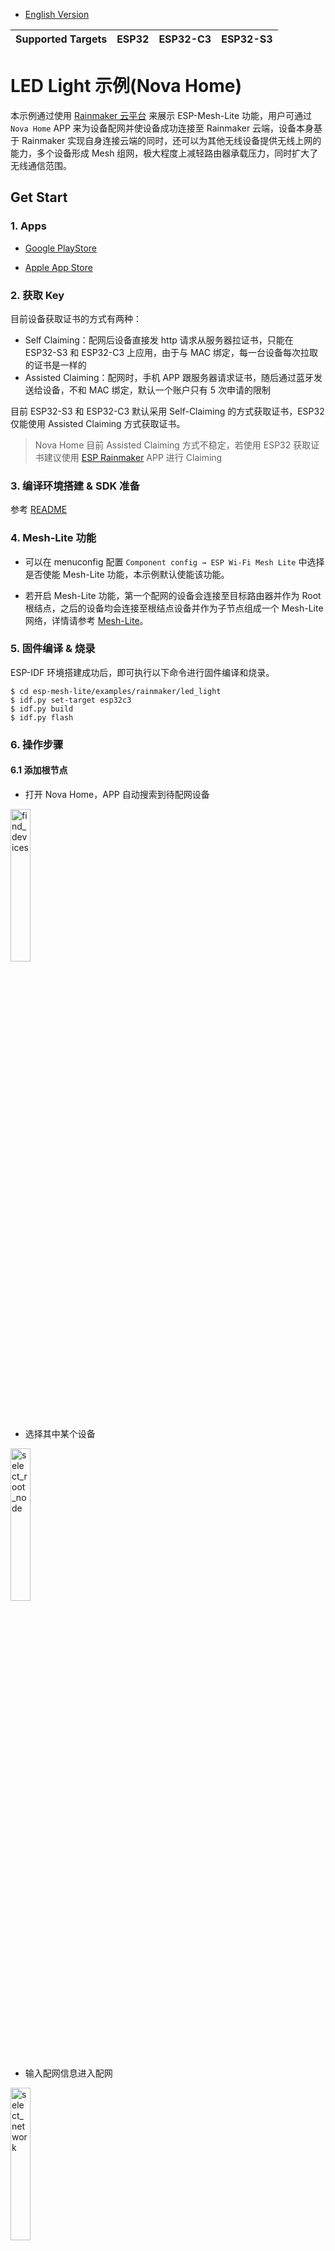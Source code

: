 - [English Version](https://github.com/espressif/esp-mesh-lite/blob/master/examples/rainmaker/led_light/README.md)

| Supported Targets | ESP32 | ESP32-C3 | ESP32-S3 |
| ----------------- | ----- | -------- | -------- |

# LED Light 示例(Nova Home)

本示例通过使用 [Rainmaker 云平台](https://rainmaker.espressif.com) 来展示 ESP-Mesh-Lite 功能，用户可通过 `Nova Home` APP 来为设备配网并使设备成功连接至 Rainmaker 云端，设备本身基于 Rainmaker 实现自身连接云端的同时，还可以为其他无线设备提供无线上网的能力，多个设备形成 Mesh 组网，极大程度上减轻路由器承载压力，同时扩大了无线通信范围。

## Get Start

### 1. Apps

- [Google PlayStore](https://play.google.com/store/apps/details?id=com.espressif.novahome)

- [Apple App Store](https://apps.apple.com/us/app/nova-home/id1563728960)

### 2. 获取 Key

目前设备获取证书的方式有两种：

- Self Claiming：配网后设备直接发 http 请求从服务器拉证书，只能在 ESP32-S3 和 ESP32-C3 上应用，由于与 MAC 绑定，每一台设备每次拉取的证书是一样的
- Assisted Claiming：配网时，手机 APP 跟服务器请求证书，随后通过蓝牙发送给设备，不和 MAC 绑定，默认一个账户只有 5 次申请的限制

目前 ESP32-S3 和 ESP32-C3 默认采用 Self-Claiming 的方式获取证书，ESP32 仅能使用 Assisted Claiming 方式获取证书。

>Nova Home 目前 Assisted Claiming 方式不稳定，若使用 ESP32 获取证书建议使用 [ESP Rainmaker](https://github.com/espressif/esp-rainmaker#phone-apps) APP 进行 Claiming

### 3. 编译环境搭建 & SDK 准备

参考 [README](https://github.com/espressif/esp-iot-bridge/blob/master/components/iot_bridge/User_Guide.md#3-set-up-development-environment)

### 4. Mesh-Lite 功能

- 可以在 menuconfig 配置 `Component config → ESP Wi-Fi Mesh Lite` 中选择是否使能 Mesh-Lite 功能，本示例默认使能该功能。

- 若开启 Mesh-Lite 功能，第一个配网的设备会连接至目标路由器并作为 Root 根结点，之后的设备均会连接至根结点设备并作为子节点组成一个 Mesh-Lite 网络，详情请参考 [Mesh-Lite](https://github.com/espressif/esp-mesh-lite/blob/master/components/mesh_lite/User_Guide_CN.md)。

### 5. 固件编译 & 烧录

ESP-IDF 环境搭建成功后，即可执行以下命令进行固件编译和烧录。

```
$ cd esp-mesh-lite/examples/rainmaker/led_light
$ idf.py set-target esp32c3
$ idf.py build
$ idf.py flash
```

### 6. 操作步骤

#### 6.1 添加根节点

- 打开 Nova Home，APP 自动搜索到待配网设备

<img src="https://raw.githubusercontent.com/espressif/esp-mesh-lite/master/examples/rainmaker/led_light/_static/find_devices.jpg" alt="find_devices" width="25%" div align=center />

- 选择其中某个设备

<img src="https://raw.githubusercontent.com/espressif/esp-mesh-lite/master/examples/rainmaker/led_light/_static/select_root_node.png" alt="select_root_node" width="25%" div align=center />

- 输入配网信息进入配网

<img src="https://raw.githubusercontent.com/espressif/esp-mesh-lite/master/examples/rainmaker/led_light/_static/select_network.jpg" alt="select_network" width="25%" div align=center />

- 配网成功

<img src="https://raw.githubusercontent.com/espressif/esp-mesh-lite/master/examples/rainmaker/led_light/_static/root_done.png" alt="root_done" width="25%" div align=center />

- 配网成功后的设备

<img src="https://raw.githubusercontent.com/espressif/esp-mesh-lite/master/examples/rainmaker/led_light/_static/root_device_of_common.png" alt="root_device_of_common" width="25%" div align=center />

- 配网成功后的设备所属 Mesh 页面（Mesh ID 为 117）

<img src="https://raw.githubusercontent.com/espressif/esp-mesh-lite/master/examples/rainmaker/led_light/_static/root_device_of_mesh.png" alt="root_device_of_mesh" width="25%" div align=center />

#### 6.2 添加子节点

- 进入对应 Mesh 页面，点击右上角加号

<img src="https://raw.githubusercontent.com/espressif/esp-mesh-lite/master/examples/rainmaker/led_light/_static/mesh_page.png" alt="mesh_page" width="25%" div align=center />

- 选择要配网的子节电设备

<img src="https://raw.githubusercontent.com/espressif/esp-mesh-lite/master/examples/rainmaker/led_light/_static/select_child_devices.jpg" alt="select_child_devices" width="25%" div align=center />

- 输入配网信息（同为路由器信息）进入配网

<img src="https://raw.githubusercontent.com/espressif/esp-mesh-lite/master/examples/rainmaker/led_light/_static/select_network.jpg" alt="select_network" width="25%" div align=center />

- 配网成功

<img src="https://raw.githubusercontent.com/espressif/esp-mesh-lite/master/examples/rainmaker/led_light/_static/child_done.png" alt="child_done" width="25%" div align=center />

#### 6.3 群控

- 进入 Mesh 页面，点击对应根节点，进入控制页面进行控制 Mesh 组网内部所有设备的灯效

<img src="https://raw.githubusercontent.com/espressif/esp-mesh-lite/master/examples/rainmaker/led_light/_static/root_control.png" alt="root_control" width="25%" div align=center />

#### 6.4 组控

- 进入 Mesh 页面，点击左下角 Group

<img src="https://raw.githubusercontent.com/espressif/esp-mesh-lite/master/examples/rainmaker/led_light/_static/click_group.png" alt="click_group" width="25%" div align=center />

- 创建 Mesh Group

<img src="https://raw.githubusercontent.com/espressif/esp-mesh-lite/master/examples/rainmaker/led_light/_static/select_device_for_group.png" alt="select_device_for_group" width="25%" div align=center />

- 通过创建的 Group 页面进行控制

<img src="https://raw.githubusercontent.com/espressif/esp-mesh-lite/master/examples/rainmaker/led_light/_static/group_control.png" alt="group_control" width="25%" div align=center />

### 7. 注意事项

- 目前 Nova Home 仅支持 Wi-Fi Provisioning 配网（BLE），故该示例目前不支持 ESP32-S2 芯片
